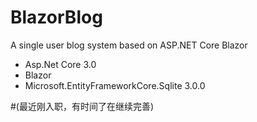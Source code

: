 # BlazorBlog
A single user blog system based on ASP.NET Core Blazor
- Asp.Net Core 3.0
- Blazor
- Microsoft.EntityFrameworkCore.Sqlite 3.0.0

#(最近刚入职，有时间了在继续完善)
